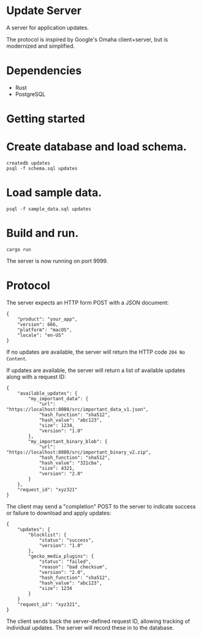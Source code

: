 Update Server
=============

A server for application updates.

The protocol is inspired by Google's Omaha client+server,
but is modernized and simplified.

Dependencies
============

* Rust
* PostgreSQL

Getting started
===============

# Create database and load schema.
```
createdb updates
psql -f schema.sql updates
```

# Load sample data.
`psql -f sample_data.sql updates`

# Build and run.
`cargo run`

The server is now running on port 9999.

Protocol
========

The server expects an HTTP form POST with a JSON document:

```
{
    "product": "your_app",
    "version": 666,
    "platform": "macOS",
    "locale": "en-US"
}
```

If no updates are available, the server will return the
HTTP code `204 No Content`.

If updates are available, the server will return a list
of available updates along with a request ID:

```
{
    "available_updates": {
        "my_important_data": {
            "url": "https://localhost:8080/src/important_data_v1.json",
            "hash_function": "sha512",
            "hash_value": "abc123",
            "size": 1234,
            "version": "1.0"
        },
        "my_important_binary_blob": {
            "url": "https://localhost:8080/src/important_binary_v2.zip",
            "hash_function": "sha512",
            "hash_value": "321cba",
            "size": 4321,
            "version": "2.0"
        }
    },
    "request_id": "xyz321"
}
```

The client may send a "completion" POST to the server to
indicate success or failure to download and apply updates:

```
{
    "updates": {
        "blocklist": {
            "status": "success",
            "version": "1.0"
        },
        "gecko_media_plugins": {
            "status": "failed",
            "reason": "bad checksum",
            "version": "2.0",
            "hash_function": "sha512",
            "hash_value": "abc123",
            "size": 1234
        }
    }
    "request_id": "xyz321",
}
```

The client sends back the server-defined request ID, allowing tracking
of individual updates. The server will record these in to the database.

